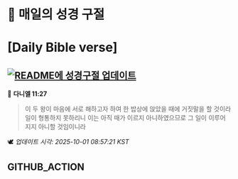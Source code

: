 # 🙏 매일의 성경 구절
# [Daily Bible verse]
## [![README에 성경구절 업데이트](https://github.com/DONGSUKA/first_test/actions/workflows/update-readme-bible.yml/badge.svg)](https://github.com/DONGSUKA/first_test/actions/workflows/update-readme-bible.yml)
<!-- START_BIBLE_VERSE -->
📖 **다니엘 11:27**
> 이 두 왕이 마음에 서로 해하고자 하여 한 밥상에 앉았을 때에 거짓말을 할 것이라 일이 형통하지 못하리니 이는 아직 때가 이르지 아니하였으므로 그 일이 이루어지지 아니할 것임이니라

🕊️ _업데이트 시각: 2025-10-01 08:57:21 KST_
  <!-- END_BIBLE_VERSE -->
## GITHUB_ACTION
